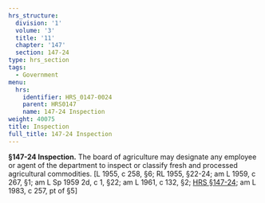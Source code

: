 ```yaml
---
hrs_structure:
  division: '1'
  volume: '3'
  title: '11'
  chapter: '147'
  section: 147-24
type: hrs_section
tags:
  - Government
menu:
  hrs:
    identifier: HRS_0147-0024
    parent: HRS0147
    name: 147-24 Inspection
weight: 40075
title: Inspection
full_title: 147-24 Inspection
---
```

**§147-24 Inspection.** The board of agriculture may designate any employee or agent of the department to inspect or classify fresh and processed agricultural commodities. [L 1955, c 258, §6; RL 1955, §22-24; am L 1959, c 267, §1; am L Sp 1959 2d, c 1, §22; am L 1961, c 132, §2; [HRS §147-24](/title-11/chapter-147/section-147-24/); am L 1983, c 257, pt of §5]
